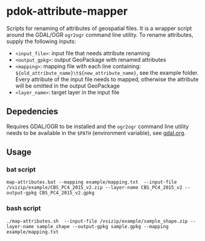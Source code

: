 # pdok-attribute-mapper

Scripts for renaming of attributes of geospatial files. It is a wrapper script around the GDAL/OGR `ogr2ogr` command line utility. To rename attributes, supply the following inputs:

- `<input_file>`: input file that needs attribute renaming
- `<output_gpkg>`: output GeoPackage with renamed attributes
- `<mapping>`: mapping file with each line containing: `${old_attribute_name}\t${new_attribute_name}`, see the example folder. Every attribute of the input file needs to mapped, otherwise the attribute will be omitted in the output GeoPackage
- `<layer_name>`: target layer in the input file 

## Depedencies

Requires GDAL/OGR to be installed and the `ogr2ogr` command line utility needs to be available in the `$PATH` (environment variable), see [gdal.org](https://gdal.org/). 


## Usage

### bat script

```
map-attributes.bat --mapping example/mapping.txt  --input-file /vsizip/example/CBS_PC4_2015_v2.zip --layer-name CBS_PC4_2015_v2 --output-gpkg CBS_PC4_2015_v2.gpkg
```

### bash script

```
./map-attributes.sh  --input-file /vsizip/example/sample_shape.zip --layer-name sample_shape --output-gpkg sample.gpkg --mapping example/mapping.txt
```